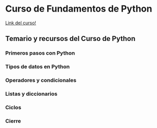 # Curso de Fundamentos de Python

[Link del curso!](https://platzi.com/cursos/python/)

## Temario y recursos del Curso de Python

### Primeros pasos con Python

### Tipos de datos en Python

### Operadores y condicionales

### Listas y diccionarios

### Ciclos

### Cierre

